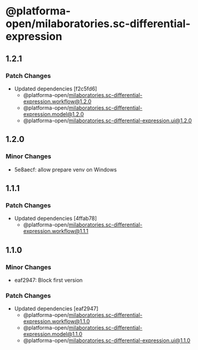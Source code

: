 # @platforma-open/milaboratories.sc-differential-expression

## 1.2.1

### Patch Changes

- Updated dependencies [f2c5fd6]
  - @platforma-open/milaboratories.sc-differential-expression.workflow@1.2.0
  - @platforma-open/milaboratories.sc-differential-expression.model@1.2.0
  - @platforma-open/milaboratories.sc-differential-expression.ui@1.2.0

## 1.2.0

### Minor Changes

- 5e8aecf: allow prepare venv on Windows

## 1.1.1

### Patch Changes

- Updated dependencies [4ffab78]
  - @platforma-open/milaboratories.sc-differential-expression.workflow@1.1.1

## 1.1.0

### Minor Changes

- eaf2947: Block first version

### Patch Changes

- Updated dependencies [eaf2947]
  - @platforma-open/milaboratories.sc-differential-expression.workflow@1.1.0
  - @platforma-open/milaboratories.sc-differential-expression.model@1.1.0
  - @platforma-open/milaboratories.sc-differential-expression.ui@1.1.0
